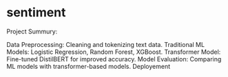 # sentiment
Project Summury:

Data Preprocessing: Cleaning and tokenizing text data. Traditional ML Models: Logistic Regression, Random Forest, XGBoost. Transformer Model: Fine-tuned DistilBERT for improved accuracy. Model Evaluation: Comparing ML models with transformer-based models. Deployement
